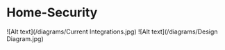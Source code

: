 # Home-Security

![Alt text](/diagrams/Current Integrations.jpg)
![Alt text](/diagrams/Design Diagram.jpg)
